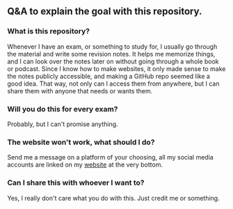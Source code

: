 ## Q&A to explain the goal with this repository.

### What is this repository?

Whenever I have an exam, or something to study for, I usually go through the material and write some revision notes. It helps me memorize things, and I can look over the notes later on without going through a whole book or podcast. Since I know how to make websites, it only made sense to make the notes publicly accessible, and making a GitHub repo seemed like a good idea. That way, not only can I access them from anywhere, but I can share them with anyone that needs or wants them.

### Will you do this for every exam?

Probably, but I can't promise anything.

### The website won't work, what should I do?

Send me a message on a platform of your choosing, all my social media accounts are linked on my [website](https://www.xtrendence.com) at the very bottom.

### Can I share this with whoever I want to?

Yes, I really don't care what you do with this. Just credit me or something.
